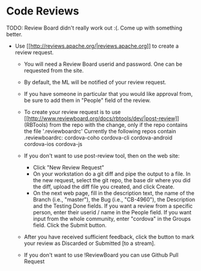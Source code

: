 # Code Reviews

TODO: Review Board didn't really work out :(. Come up with something better.

 * Use [[http://reviews.apache.org/|reviews.apache.org]] to create a review request.
   * You will need a Review Board userid and password. One can be requested from the site.
   * By default, the ML will be notified of your review request.
   * If you have someone in particular that you would like approval from, be sure to add them in "People" field of the review.
   * To create your review request is to use [[http://www.reviewboard.org/docs/rbtools/dev/|post-review]] (RBTools) from the repo with the change, only if the repo contains the file '.reviewboardrc'
     Currently the following repos contain .reviewboardrc:
     cordova-coho
     cordova-cli
     cordova-android
     cordova-ios
     cordova-js

   * If you don't want to use post-review tool, then on the web site:
     * Click "New Review Request"
     * On your workstation do a git diff and pipe the output to a file. In the new request, select the git repo, the base dir where you did the diff, upload the diff file you created, and click Create.
     * On the next web page, fill in the description text, the name of the Branch (i.e., "master"), the Bug (i.e., "CB-4960"), the Description and the Testing Done fields. If you want a review from a specific person, enter their userid / name in the People field. If you want input from the whole community, enter "cordova" in the Groups field. Click the Submit button.
   * After you have received sufficient feedback, click the button to mark your review as Discarded or Submitted [to a stream].
   * If you don't want to use !ReviewBoard you can use Github Pull Request

